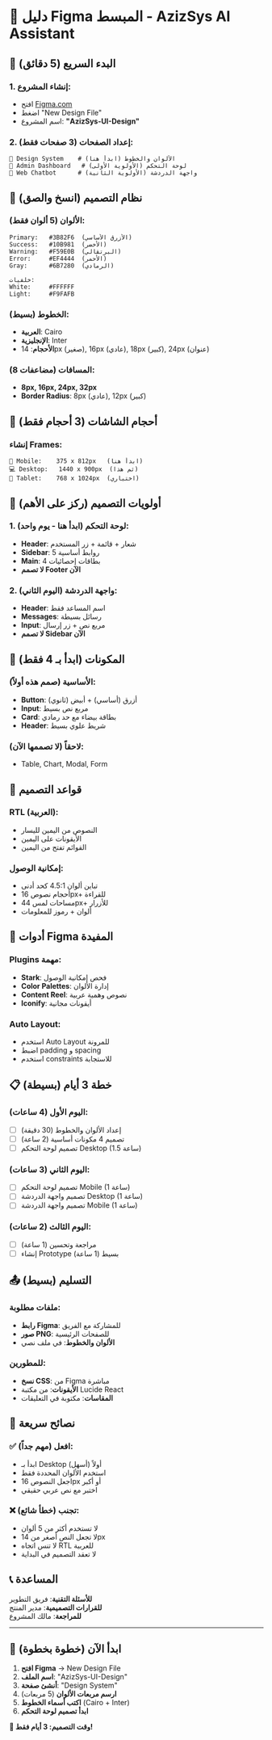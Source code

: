 # 🎨 دليل Figma المبسط - AzizSys AI Assistant

## 🚀 البدء السريع (5 دقائق)

### 1. إنشاء المشروع:
- افتح [Figma.com](https://figma.com)
- اضغط "New Design File"
- اسم المشروع: **"AzizSys-UI-Design"**

### 2. إعداد الصفحات (3 صفحات فقط):
```
📄 Design System    # الألوان والخطوط (ابدأ هنا)
📄 Admin Dashboard   # لوحة التحكم (الأولوية الأولى)
📄 Web Chatbot      # واجهة الدردشة (الأولوية الثانية)
```

## 🎨 نظام التصميم (انسخ والصق)

### الألوان (5 ألوان فقط):
```
Primary:   #3B82F6  (الأزرق الأساسي)
Success:   #10B981  (الأخضر)
Warning:   #F59E0B  (البرتقالي)
Error:     #EF4444  (الأحمر)
Gray:      #6B7280  (الرمادي)

خلفيات:
White:     #FFFFFF
Light:     #F9FAFB
```

### الخطوط (بسيط):
- **العربية**: Cairo
- **الإنجليزية**: Inter
- **الأحجام**: 14px (صغير), 16px (عادي), 18px (كبير), 24px (عنوان)

### المسافات (مضاعفات 8):
- **8px, 16px, 24px, 32px**
- **Border Radius**: 8px (عادي), 12px (كبير)

## 📱 أحجام الشاشات (3 أحجام فقط)

### إنشاء Frames:
```
📱 Mobile:    375 x 812px   (ابدأ هنا)
💻 Desktop:   1440 x 900px  (ثم هذا)
📱 Tablet:    768 x 1024px  (اختياري)
```

## 🎯 أولويات التصميم (ركز على الأهم)

### 1. لوحة التحكم (ابدأ هنا - يوم واحد):
- **Header**: شعار + قائمة + زر المستخدم
- **Sidebar**: 5 روابط أساسية
- **Main**: 4 بطاقات إحصائيات
- **لا تصمم Footer الآن**

### 2. واجهة الدردشة (اليوم الثاني):
- **Header**: اسم المساعد فقط
- **Messages**: رسائل بسيطة
- **Input**: مربع نص + زر إرسال
- **لا تصمم Sidebar الآن**

## 🧩 المكونات (ابدأ بـ 4 فقط)

### الأساسية (صمم هذه أولاً):
- **Button**: أزرق (أساسي) + أبيض (ثانوي)
- **Input**: مربع نص بسيط
- **Card**: بطاقة بيضاء مع حد رمادي
- **Header**: شريط علوي بسيط

### لاحقاً (لا تصممها الآن):
- Table, Chart, Modal, Form

## 📐 قواعد التصميم

### RTL (العربية):
- النصوص من اليمين لليسار
- الأيقونات على اليمين
- القوائم تفتح من اليمين

### إمكانية الوصول:
- تباين ألوان 4.5:1 كحد أدنى
- أحجام نصوص 16px+ للقراءة
- مساحات لمس 44px+ للأزرار
- ألوان + رموز للمعلومات

## 🔧 أدوات Figma المفيدة

### Plugins مهمة:
- **Stark**: فحص إمكانية الوصول
- **Color Palettes**: إدارة الألوان
- **Content Reel**: نصوص وهمية عربية
- **Iconify**: أيقونات مجانية

### Auto Layout:
- استخدم Auto Layout للمرونة
- اضبط padding و spacing
- استخدم constraints للاستجابة

## 📋 خطة 3 أيام (بسيطة)

### اليوم الأول (4 ساعات):
- [ ] إعداد الألوان والخطوط (30 دقيقة)
- [ ] تصميم 4 مكونات أساسية (2 ساعة)
- [ ] تصميم لوحة التحكم Desktop (1.5 ساعة)

### اليوم الثاني (3 ساعات):
- [ ] تصميم لوحة التحكم Mobile (1 ساعة)
- [ ] تصميم واجهة الدردشة Desktop (1 ساعة)
- [ ] تصميم واجهة الدردشة Mobile (1 ساعة)

### اليوم الثالث (2 ساعات):
- [ ] مراجعة وتحسين (1 ساعة)
- [ ] إنشاء Prototype بسيط (1 ساعة)

## 📤 التسليم (بسيط)

### ملفات مطلوبة:
- **رابط Figma**: للمشاركة مع الفريق
- **صور PNG**: للصفحات الرئيسية
- **الألوان والخطوط**: في ملف نصي

### للمطورين:
- **نسخ CSS**: من Figma مباشرة
- **الأيقونات**: من مكتبة Lucide React
- **المقاسات**: مكتوبة في التعليقات

## 🎯 نصائح سريعة

### ✅ افعل (مهم جداً):
- ابدأ بـ Desktop أولاً (أسهل)
- استخدم الألوان المحددة فقط
- اجعل النصوص 16px أو أكبر
- اختبر مع نص عربي حقيقي

### ❌ تجنب (خطأ شائع):
- لا تستخدم أكثر من 5 ألوان
- لا تجعل النص أصغر من 14px
- لا تنس اتجاه RTL للعربية
- لا تعقد التصميم في البداية

## 📞 المساعدة

**للأسئلة التقنية**: فريق التطوير  
**للقرارات التصميمية**: مدير المنتج  
**للمراجعة**: مالك المشروع

---

## 🚀 ابدأ الآن (خطوة بخطوة)

1. **افتح Figma** → New Design File
2. **اسم الملف**: "AzizSys-UI-Design"
3. **أنشئ صفحة**: "Design System"
4. **ارسم مربعات الألوان** (5 مربعات)
5. **اكتب أسماء الخطوط** (Cairo + Inter)
6. **ابدأ تصميم لوحة التحكم**

**🎨 وقت التصميم: 3 أيام فقط!**